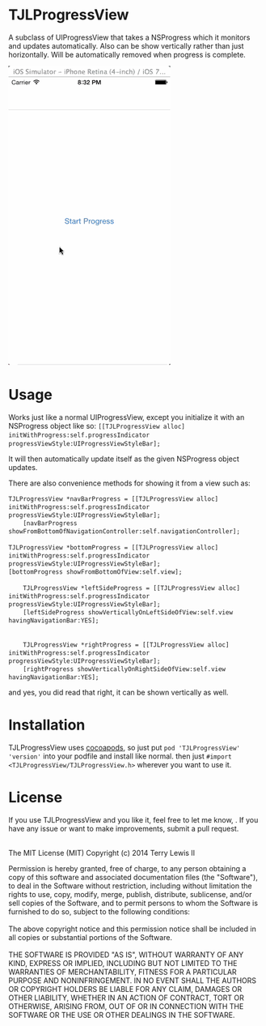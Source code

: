 TJLProgressView
===========
A subclass of UIProgressView that takes a NSProgress which it monitors and updates automatically. Also can be show vertically rather than just horizontally. Will be automatically removed when progress is complete.


![gif](https://github.com/tLewisII/TJLProgressView/raw/master/Screenshots/TJLProgressView.gif)

Usage
===========
Works just like a normal UIProgressView, except you initialize it with an NSProgress object like so:
`[[TJLProgressView alloc] initWithProgress:self.progressIndicator progressViewStyle:UIProgressViewStyleBar];`

It will then automatically update itself as the given NSProgress object updates.

There are also convenience methods for showing it from a view such as:
```
TJLProgressView *navBarProgress = [[TJLProgressView alloc] initWithProgress:self.progressIndicator progressViewStyle:UIProgressViewStyleBar];
    [navBarProgress showFromBottomOfNavigationController:self.navigationController];

TJLProgressView *bottomProgress = [[TJLProgressView alloc] initWithProgress:self.progressIndicator progressViewStyle:UIProgressViewStyleBar];
[bottomProgress showFromBottomOfView:self.view];

    TJLProgressView *leftSideProgress = [[TJLProgressView alloc] initWithProgress:self.progressIndicator progressViewStyle:UIProgressViewStyleBar];
    [leftSideProgress showVerticallyOnLeftSideOfView:self.view havingNavigationBar:YES];


    TJLProgressView *rightProgress = [[TJLProgressView alloc] initWithProgress:self.progressIndicator progressViewStyle:UIProgressViewStyleBar];
    [rightProgress showVerticallyOnRightSideOfView:self.view havingNavigationBar:YES];
```
and yes, you did read that right, it can be shown vertically as well.

Installation
===========
TJLProgressView uses [cocoapods](http://cocoapods.org), so just put `pod 'TJLProgressView' 'version'` into your podfile and install like normal. then just `#import <TJLProgressView/TJLProgressView.h>` wherever you want to use it.

<h1>License</h1>
If you use TJLProgressView and you like it, feel free to let me know, <terry@ploverproductions.com>. If you have any issue or want to make improvements, submit a pull request.<br><br>

The MIT License (MIT)
Copyright (c) 2014 Terry Lewis II

Permission is hereby granted, free of charge, to any person obtaining a copy of this software and associated documentation files (the "Software"), to deal in the Software without restriction, including without limitation the rights to use, copy, modify, merge, publish, distribute, sublicense, and/or sell copies of the Software, and to permit persons to whom the Software is furnished to do so, subject to the following conditions:
<br><br>
The above copyright notice and this permission notice shall be included in all copies or substantial portions of the Software.
<br><br>
THE SOFTWARE IS PROVIDED "AS IS", WITHOUT WARRANTY OF ANY KIND, EXPRESS OR IMPLIED, INCLUDING BUT NOT LIMITED TO THE WARRANTIES OF MERCHANTABILITY, FITNESS FOR A PARTICULAR PURPOSE AND NONINFRINGEMENT. IN NO EVENT SHALL THE AUTHORS OR COPYRIGHT HOLDERS BE LIABLE FOR ANY CLAIM, DAMAGES OR OTHER LIABILITY, WHETHER IN AN ACTION OF CONTRACT, TORT OR OTHERWISE, ARISING FROM, OUT OF OR IN CONNECTION WITH THE SOFTWARE OR THE USE OR OTHER DEALINGS IN THE SOFTWARE.
